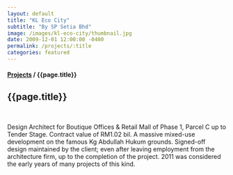 ```yaml
---
layout: default
title: "KL Eco City"
subtitle: "By SP Setia Bhd"
image: /images/kl-eco-city/thumbnail.jpg
date: 2009-12-01 12:00:00 -0400
permalink: /projects/:title
categories: featured
---
```


<section>
  <h4>
    <a href="/projects">Projects</a> / {{page.title}}
  </h4>
  <h1 class="header">{{page.title}}</h1>
  <div class="row">
    <div class="8u 12u$(medium)">
      <span class="image fit"><img data-src="/images/kl-eco-city/pic01.jpg" alt="" /></span>
      <span class="image fit"><img data-src="/images/kl-eco-city/pic02.jpg" alt="" /></span>
      <span class="image fit"><img data-src="/images/kl-eco-city/pic03.jpg" alt="" /></span>
      <span class="image fit"><img data-src="/images/kl-eco-city/pic04.jpg" alt="" /></span>
      <span class="image fit"><img data-src="/images/kl-eco-city/pic05.jpg" alt="" /></span>
      <span class="image fit"><img data-src="/images/kl-eco-city/pic06.jpg" alt="" /></span>
    </div>
    <div class="4u$ 12u$(medium) important(medium)">
      <p>
        Design Architect for Boutique Offices & Retail Mall of Phase 1, Parcel C up to Tender Stage. Contract value of
        RM1.02 bil. A massive mixed-use development on the famous Kg Abdullah Hukum grounds. Signed-off design
        maintained by the client; even after leaving employment from the architecture firm, up to the completion of the
        project. 2011 was considered the early years of many projects of this kind.
      </p>     
    </div>
  </div>
</section>
